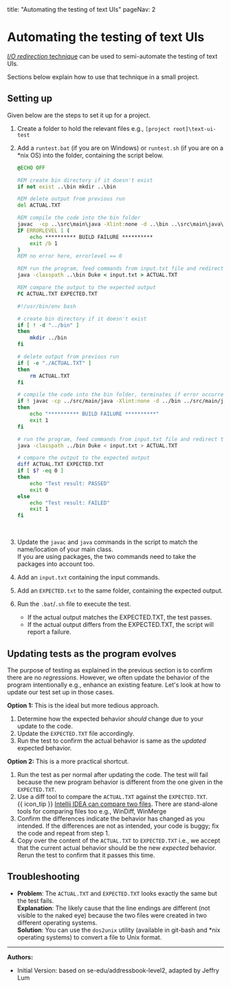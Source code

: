 <frontmatter>
  title: "Automating the testing of text UIs"
  pageNav: 2
</frontmatter>

# Automating the testing of text UIs

<div class="lead">

[_I/O redirection_ technique](https://se-education.org/se-book/testing/#automated-testing-of-cli-applications:~:text=Automated%20testing%20of%20CLI%20applications) can be used to semi-automate the testing of text UIs.
</div>

Sections below explain how to use that technique in a small project.

## Setting up

Given below are the steps to set it up for a project.

1. Create a folder to hold the relevant files e.g., `[project root]\text-ui-test`
1. Add a `runtest.bat` (if you are on Windows) or `runtest.sh` (if you are on a *nix OS) into the folder, containing the script below.<br>

   <tabs>
   <tab header="`runtest.bat`">

   ```bat
   @ECHO OFF

   REM create bin directory if it doesn't exist
   if not exist ..\bin mkdir ..\bin

   REM delete output from previous run
   del ACTUAL.TXT

   REM compile the code into the bin folder
   javac  -cp ..\src\main\java -Xlint:none -d ..\bin ..\src\main\java\*.java
   IF ERRORLEVEL 1 (
       echo ********** BUILD FAILURE **********
       exit /b 1
   )
   REM no error here, errorlevel == 0

   REM run the program, feed commands from input.txt file and redirect the output to the ACTUAL.TXT
   java -classpath ..\bin Duke < input.txt > ACTUAL.TXT

   REM compare the output to the expected output
   FC ACTUAL.TXT EXPECTED.TXT
   ```
   </tab>
   <tab header="`runtest.sh`">

   ```sh
   #!/usr/bin/env bash

   # create bin directory if it doesn't exist
   if [ ! -d "../bin" ]
   then
       mkdir ../bin
   fi

   # delete output from previous run
   if [ -e "./ACTUAL.TXT" ]
   then
       rm ACTUAL.TXT
   fi

   # compile the code into the bin folder, terminates if error occurred
   if ! javac -cp ../src/main/java -Xlint:none -d ../bin ../src/main/java/*.java
   then
       echo "********** BUILD FAILURE **********"
       exit 1
   fi

   # run the program, feed commands from input.txt file and redirect the output to the ACTUAL.TXT
   java -classpath ../bin Duke < input.txt > ACTUAL.TXT

   # compare the output to the expected output
   diff ACTUAL.TXT EXPECTED.TXT
   if [ $? -eq 0 ]
   then
       echo "Test result: PASSED"
       exit 0
   else
       echo "Test result: FAILED"
       exit 1
   fi
   ```
   </tab>
   </tabs>
   <br>

1. Update the `javac` and `java` commands in the script to match the name/location of your main class.<br>
   If you are using packages, the two commands need to take the packages into account too.
1. Add an `input.txt` containing the input commands.
1. Add an `EXPECTED.txt` to the same folder, containing the expected output.
1. Run the `.bat`/`.sh` file to execute the test.
   * If the actual output matches the EXPECTED.TXT, the test passes.
   * If the actual output differs from the EXPECTED.TXT, the script will report a failure.


## Updating tests as the program evolves

The purpose of testing as explained in the previous section is to confirm there are no <tooltip content="i.e., _unintentional_ behavior changes">_regressions_</tooltip>. However, we often update the behavior of the program intentionally e.g., enhance an existing feature. Let's look at how to update our test set up in those cases.

**Option 1:** This is the ideal but more tedious approach.
1. Determine how the expected behavior _should_ change due to your update to the code.
1. Update the `EXPECTED.TXT` file accordingly.
1. Run the test to confirm the actual behavior is same as the _updated_ expected behavior.

**Option 2:** This is a more practical shortcut.
1. Run the test as per normal after updating the code. The test will fail because the new program behavior is different from the one given in the `EXPECTED.TXT`.
1. Use a diff tool to compare the `ACTUAL.TXT` against the `EXPECTED.TXT`.<br>
   {{ icon_tip }} [Intellij IDEA can compare two files](https://www.jetbrains.com/help/idea/comparing-files-and-folders.html). There are stand-alone tools for comparing files too e.g., WinDiff, WinMerge
1. Confirm the differences indicate the behavior has changed as you intended. If the differences are not as intended, your code is buggy; fix the code and repeat from step 1.
1. Copy over the content of the `ACTUAL.TXT` to `EXPECTED.TXT` i.e., we accept that the current actual behavior should be the new _expected_ behavior. Rerun the test to confirm that it passes this time.

## Troubleshooting

* **Problem**: The `ACTUAL.TXT` and `EXPECTED.TXT` looks exactly the same but the test fails.<br>
**Explanation**: The likely cause that the line endings are different (not visible to the naked eye) because the two files were created in two different operating systems.<br>
**Solution**: You can use the `dos2unix` utility (available in git-bash and *nix operating systems) to convert a file to Unix format.

--------------------------------------------------------------------------------
**Authors:**
* Initial Version: based on se-edu/addressbook-level2, adapted by Jeffry Lum
